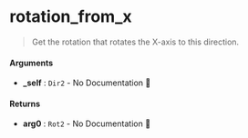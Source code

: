 # rotation\_from\_x

>  Get the rotation that rotates the X-axis to this direction.

#### Arguments

- **\_self** : `Dir2` \- No Documentation 🚧

#### Returns

- **arg0** : `Rot2` \- No Documentation 🚧